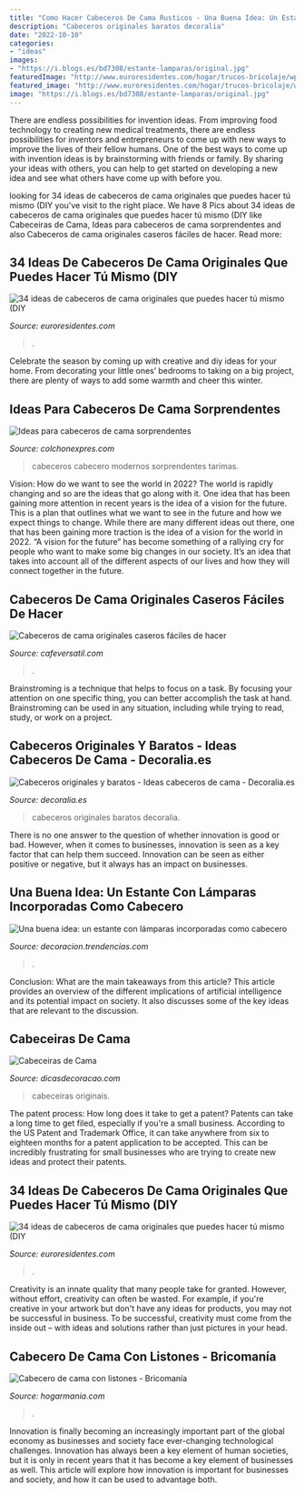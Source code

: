 ```yaml
---
title: "Como Hacer Cabeceros De Cama Rusticos - Una Buena Idea: Un Estante Con Lámparas Incorporadas Como Cabecero"
description: "Cabeceros originales baratos decoralia"
date: "2022-10-10"
categories:
- "ideas"
images:
- "https://i.blogs.es/bd7308/estante-lamparas/original.jpg"
featuredImage: "http://www.euroresidentes.com/hogar/trucos-bricolaje/wp-content/uploads/sites/4/2015/09/ca9.png"
featured_image: "http://www.euroresidentes.com/hogar/trucos-bricolaje/wp-content/uploads/sites/4/2015/09/ca9.png"
image: "https://i.blogs.es/bd7308/estante-lamparas/original.jpg"
---
```



There are endless possibilities for invention ideas. From improving food technology to creating new medical treatments, there are endless possibilities for inventors and entrepreneurs to come up with new ways to improve the lives of their fellow humans. One of the best ways to come up with invention ideas is by brainstorming with friends or family. By sharing your ideas with others, you can help to get started on developing a new idea and see what others have come up with before you.

	

		
looking for 34 ideas de cabeceros de cama originales que puedes hacer tú mismo (DIY you've visit to the right place. We have 8 Pics about 34 ideas de cabeceros de cama originales que puedes hacer tú mismo (DIY like Cabeceiras de Cama, Ideas para cabeceros de cama sorprendentes and also Cabeceros de cama originales caseros fáciles de hacer. Read more:
		
    
## 34 Ideas De Cabeceros De Cama Originales Que Puedes Hacer Tú Mismo (DIY

<img loading=lazy src="http://www.euroresidentes.com/hogar/trucos-bricolaje/wp-content/uploads/sites/4/2015/09/ca9.png" onerror="this.onerror=null;this.src='https://tse4.mm.bing.net/th?id=OIP.EXCBpuSygXRmz6zcu3L-TQHaIY&amp;pid=15.1';" alt="34 ideas de cabeceros de cama originales que puedes hacer tú mismo (DIY">

_Source: euroresidentes.com_

>. 

	

Celebrate the season by coming up with creative and diy ideas for your home. From decorating your little ones’ bedrooms to taking on a big project, there are plenty of ways to add some warmth and cheer this winter.

    
## Ideas Para Cabeceros De Cama Sorprendentes

<img loading=lazy src="http://www.colchonexpres.com/blog/wp-content/uploads/2015/03/cabecero-madera-dormitorio.jpg" onerror="this.onerror=null;this.src='https://tse4.mm.bing.net/th?id=OIP.X15PDaI97I8hodJnKVjO4wHaGC&amp;pid=15.1';" alt="Ideas para cabeceros de cama sorprendentes">

_Source: colchonexpres.com_

>cabeceros cabecero modernos sorprendentes tarimas. 

	

Vision: How do we want to see the world in 2022?
The world is rapidly changing and so are the ideas that go along with it. One idea that has been gaining more attention in recent years is the idea of a vision for the future. This is a plan that outlines what we want to see in the future and how we expect things to change. While there are many different ideas out there, one that has been gaining more traction is the idea of a vision for the world in 2022. 
“A vision for the future” has become something of a rallying cry for people who want to make some big changes in our society. It’s an idea that takes into account all of the different aspects of our lives and how they will connect together in the future.

    
## Cabeceros De Cama Originales Caseros Fáciles De Hacer

<img loading=lazy src="https://cafeversatil.com/bricoydeco/wp-content/uploads/2018/01/17-768x768.jpeg" onerror="this.onerror=null;this.src='https://tse1.mm.bing.net/th?id=OIP.EW-rAkoxsjCiLGwY2WyAngHaHa&amp;pid=15.1';" alt="Cabeceros de cama originales caseros fáciles de hacer">

_Source: cafeversatil.com_

>. 

	

Brainstroming is a technique that helps to focus on a task. By focusing your attention on one specific thing, you can better accomplish the task at hand. Brainstroming can be used in any situation, including while trying to read, study, or work on a project.

    
## Cabeceros Originales Y Baratos - Ideas Cabeceros De Cama - Decoralia.es

<img loading=lazy src="https://www.decoralia.es/wp-content/uploads/cabeceros-originales-6.jpg" onerror="this.onerror=null;this.src='https://tse4.mm.bing.net/th?id=OIP.Ep_CFHdUqQzCIHUOOIXBYwHaJD&amp;pid=15.1';" alt="Cabeceros originales y baratos - Ideas cabeceros de cama - Decoralia.es">

_Source: decoralia.es_

>cabeceros originales baratos decoralia. 

	

There is no one answer to the question of whether innovation is good or bad. However, when it comes to businesses, innovation is seen as a key factor that can help them succeed. Innovation can be seen as either positive or negative, but it always has an impact on businesses.

    
## Una Buena Idea: Un Estante Con Lámparas Incorporadas Como Cabecero

<img loading=lazy src="https://i.blogs.es/bd7308/estante-lamparas/original.jpg" onerror="this.onerror=null;this.src='https://tse2.mm.bing.net/th?id=OIP.o4bi2LV8tqaRyqrNW6naUQHaE6&amp;pid=15.1';" alt="Una buena idea: un estante con lámparas incorporadas como cabecero">

_Source: decoracion.trendencias.com_

>. 

	

Conclusion: What are the main takeaways from this article?
This article provides an overview of the different implications of artificial intelligence and its potential impact on society. It also discusses some of the key ideas that are relevant to the discussion.

    
## Cabeceiras De Cama

<img loading=lazy src="https://dicasdecoracao.com/wp-content/uploads/cabceira-cama-renda.jpg" onerror="this.onerror=null;this.src='https://tse4.mm.bing.net/th?id=OIP.SdHiCY0d3lR4qZhm1A_I0AHaLH&amp;pid=15.1';" alt="Cabeceiras de Cama">

_Source: dicasdecoracao.com_

>cabeceiras originais. 

	

The patent process: How long does it take to get a patent?
Patents can take a long time to get filed, especially if you're a small business. According to the US Patent and Trademark Office, it can take anywhere from six to eighteen months for a patent application to be accepted. This can be incredibly frustrating for small businesses who are trying to create new ideas and protect their patents.

    
## 34 Ideas De Cabeceros De Cama Originales Que Puedes Hacer Tú Mismo (DIY

<img loading=lazy src="https://www.euroresidentes.com/hogar/trucos-bricolaje/wp-content/uploads/sites/4/2015/09/ca1.png" onerror="this.onerror=null;this.src='https://tse3.mm.bing.net/th?id=OIP.4-B2_8H9yPy_lNHBnYUnJQAAAA&amp;pid=15.1';" alt="34 ideas de cabeceros de cama originales que puedes hacer tú mismo (DIY">

_Source: euroresidentes.com_

>. 

	

Creativity is an innate quality that many people take for granted. However, without effort, creativity can often be wasted. For example, if you're creative in your artwork but don't have any ideas for products, you may not be successful in business. To be successful, creativity must come from the inside out – with ideas and solutions rather than just pictures in your head.

    
## Cabecero De Cama Con Listones - Bricomanía

<img loading=lazy src="https://www.hogarmania.com/archivos/202004/bricomania-1027-1-cabecero-de-cama-con-listones-xl-1280x720x80xX.jpg" onerror="this.onerror=null;this.src='https://tse3.mm.bing.net/th?id=OIP.EJ35ROj_R037bxJ1Z80gVQHaEK&amp;pid=15.1';" alt="Cabecero de cama con listones - Bricomanía">

_Source: hogarmania.com_

>. 

	

Innovation is finally becoming an increasingly important part of the global economy as businesses and society face ever-changing technological challenges. Innovation has always been a key element of human societies, but it is only in recent years that it has become a key element of businesses as well. This article will explore how innovation is important for businesses and society, and how it can be used to advantage both.

